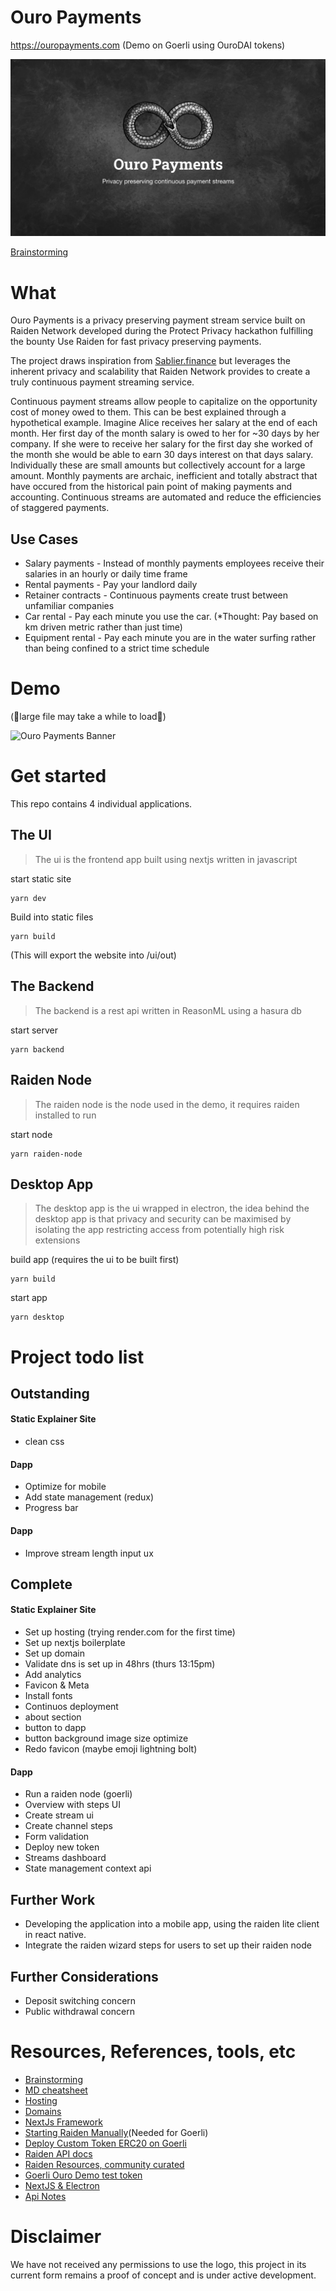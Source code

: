 # Ouro Payments

https://ouropayments.com (Demo on Goerli using OuroDAI tokens)

![Ouro Payments Banner](./ui/public/assets/ouro-payments-banner.png)

[Brainstorming](https://docs.google.com/presentation/d/1d2tp1rsIX18wcOnb2jw50Y1nxk5WkAGiVk_tnERi0vQ/edit?usp=sharing)

# What

Ouro Payments is a privacy preserving payment stream service built on Raiden Network developed during the Protect Privacy hackathon fulfilling the bounty Use Raiden for fast privacy preserving payments.

The project draws inspiration from [Sablier.finance](https://Sablier.finance) but leverages the inherent privacy and scalability that Raiden Network provides to create a truly continuous payment streaming service.

Continuous payment streams allow people to capitalize on the opportunity cost of money owed to them. This can be best explained through a hypothetical example. Imagine Alice receives her salary at the end of each month. Her first day of the month salary is owed to her for ~30 days by her company. If she were to receive her salary for the first day she worked of the month she would be able to earn 30 days interest on that days salary. Individually these are small amounts but collectively account for a large amount. Monthly payments are archaic, inefficient and totally abstract that have occured from the historical pain point of making payments and accounting. Continuous streams are automated and reduce the efficiencies of staggered payments.

## Use Cases

- Salary payments - Instead of monthly payments employees receive their salaries in an hourly or daily time frame
- Rental payments - Pay your landlord daily
- Retainer contracts - Continuous payments create trust between unfamiliar companies
- Car rental - Pay each minute you use the car. (\*Thought: Pay based on km driven metric rather than just time)
- Equipment rental - Pay each minute you are in the water surfing rather than being confined to a strict time schedule

# Demo

(🚨large file may take a while to load🚨)

![Ouro Payments Banner](./ui/public/assets/fast-demo.gif)

# Get started

This repo contains 4 individual applications.

## The UI

> The ui is the frontend app built using nextjs written in javascript

start static site

```
yarn dev
```

Build into static files

```
yarn build
```

(This will export the website into /ui/out)

## The Backend

> The backend is a rest api written in ReasonML using a hasura db

start server

```
yarn backend
```

## Raiden Node

> The raiden node is the node used in the demo, it requires raiden installed to run

start node

```
yarn raiden-node
```

## Desktop App

> The desktop app is the ui wrapped in electron, the idea behind the desktop app is that privacy and security can be maximised by isolating the app restricting access from potentially high risk extensions

build app (requires the ui to be built first)

```
yarn build
```

start app

```
yarn desktop
```

# Project todo list

## Outstanding

#### Static Explainer Site

- clean css

#### Dapp

- Optimize for mobile
- Add state management (redux)
- Progress bar

#### Dapp

- Improve stream length input ux

## Complete

#### Static Explainer Site

- Set up hosting (trying render.com for the first time)
- Set up nextjs boilerplate
- Set up domain
- Validate dns is set up in 48hrs (thurs 13:15pm)
- Add analytics
- Favicon & Meta
- Install fonts
- Continuos deployment
- about section
- button to dapp
- button background image size optimize
- Redo favicon (maybe emoji lightning bolt)

#### Dapp

- Run a raiden node (goerli)
- Overview with steps UI
- Create stream ui
- Create channel steps
- Form validation
- Deploy new token
- Streams dashboard
- State management context api

## Further Work

- Developing the application into a mobile app, using the raiden lite client in react native.
- Integrate the raiden wizard steps for users to set up their raiden node

## Further Considerations

- Deposit switching concern
- Public withdrawal concern

# Resources, References, tools, etc

- [Brainstorming](https://docs.google.com/presentation/1d2tp1rsIX18wcOnb2jw50Y1nxk5WkAGiVk_tnERi0vQ/edit?usp=sharing)
- [MD cheatsheet](https://github.com/adam-p/markdown-here/wiki/Markdown-Cheatsheet)
- [Hosting](https://render.com)
- [Domains](https://domains.google.com)
- [NextJs Framework](https://nextjs.org/)
- [Starting Raiden Manually](https://docs.raiden.network/installation/starting-raiden-manually)(Needed for Goerli)
- [Deploy Custom Token ERC20 on Goerli](https://docs.raiden.network/using-raiden-on-testnet/use-custom-token)
- [Raiden API docs](https://docs.raiden.network/raiden-api-1/)
- [Raiden Resources, community curated](https://github.com/raiden-network/awesome-raiden)
- [Goerli Ouro Demo test token](https://goerli.etherscan.io/address/0xef728932707ae91844cff5176ab544a0b7500331)
- [NextJS & Electron](https://medium.com/@ofarukcaki/using-next-js-with-electron-f949b175da88)
- [Api Notes](./api-notes.md)

# Disclaimer

We have not received any permissions to use the logo, this project in its current form remains a proof of concept and is under active development.

